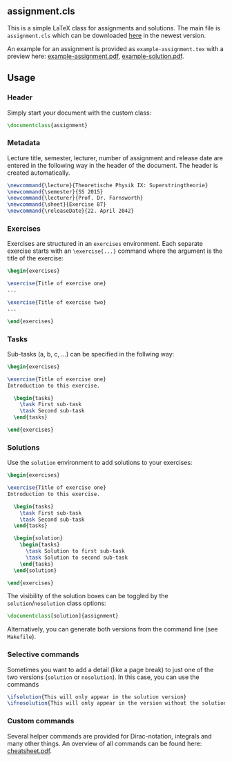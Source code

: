 ## assignment.cls

This is a simple LaTeX class for assignments and solutions.
The main file is `assignment.cls` which can be downloaded
[here](https://raw.githubusercontent.com/itp3/itp3-exercises-template/master/assignment.cls)
in the newest version.

An example for an assignment is provided as `example-assignment.tex`
with a preview here: [example-assignment.pdf](https://github.com/itp3/itp3-exercises-template/raw/master/example-assignment.pdf), [example-solution.pdf](https://github.com/itp3/itp3-exercises-template/raw/master/example-solution.pdf).

## Usage

### Header
Simply start your document with the custom class:
```tex
\documentclass{assignment}
```

### Metadata
Lecture title, semester, lecturer, number of assignment and release date
are entered in the following way in the header of the document. The header
is created automatically.
```tex
\newcommand{\lecture}{Theoretische Physik IX: Superstringtheorie}
\newcommand{\semester}{SS 2015}
\newcommand{\lecturer}{Prof. Dr. Farnsworth}
\newcommand{\sheet}{Exercise 87}
\newcommand{\releaseDate}{22. April 2042}
```

### Exercises
Exercises are structured in an `exercises` environment. Each
separate exercise starts with an `\exercise{...}` command where
the argument is the title of the exercise:
```tex
\begin{exercises}

\exercise{Title of exercise one}
...

\exercise{Title of exercise two}
...

\end{exercises}
```

### Tasks
Sub-tasks (a, b, c, ...) can be specified in the follwing way:
```tex
\begin{exercises}

\exercise{Title of exercise one}
Introduction to this exercise.

  \begin{tasks}
    \task First sub-task
    \task Second sub-task
  \end{tasks}

\end{exercises}
```

### Solutions
Use the `solution` environment to add solutions to your exercises:
```tex
\begin{exercises}

\exercise{Title of exercise one}
Introduction to this exercise.

  \begin{tasks}
    \task First sub-task
    \task Second sub-task
  \end{tasks}

  \begin{solution}
    \begin{tasks}
      \task Solution to first sub-task
      \task Solution to second sub-task
    \end{tasks}
  \end{solution}

\end{exercises}
```
The visibility of the solution boxes can be toggled by the `solution`/`nosolution` class options:
```tex
\documentclass[solution]{assignment}
```
Alternatively, you can generate both versions from the command line (see `Makefile`).

### Selective commands
Sometimes you want to add a detail (like a page break) to just one of the two versions (`solution` or `nosolution`). In this case, you can use the commands
```tex
\ifsolution{This will only appear in the solution version}
\ifnosolution{This will only appear in the version without the solutions}
```

### Custom commands
Several helper commands are provided for Dirac-notation, integrals
and many other things. An overview of all commands can be found here:
[cheatsheet.pdf](https://github.com/sharkdp/latex-report/raw/master/tools/cheatsheet.pdf).
